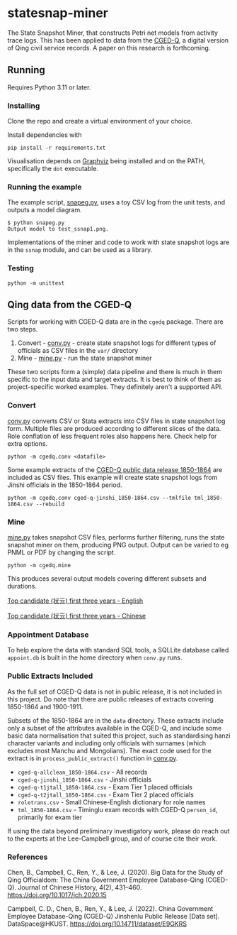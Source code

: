 # statesnap-miner

The State Snapshot Miner, that constructs Petri net models from activity trace logs. This has been applied to data from the [CGED-Q](https://shss.hkust.edu.hk/lee-campbell-group/projects/china-government-employee-database-qing-cged-q/), a digital version of Qing civil service records. A paper on this research is forthcoming.

## Running

Requires Python 3.11 or later.

### Installing

Clone the repo and create a virtual environment of your choice.

Install dependencies with 

`pip install -r requirements.txt`

Visualisation depends on [Graphviz](https://graphviz.org/) being installed and on the PATH, specifically the `dot` executable.

### Running the example
The example script, [snapeg.py](snapeg.py), uses a toy CSV log from the unit tests, and outputs a model diagram.

```
$ python snapeg.py
Output model to test_ssnap1.png.
```

Implementations of the miner and code to work with state snapshot logs are in the `ssnap` module, and can be used as a library.

### Testing
`python -m unittest`

## Qing data from the CGED-Q

Scripts for working with CGED-Q data are in the `cgedq` package. There are two steps.

1. Convert - [conv.py](cgedq/conv.py) - create state snapshot logs for different types of officials as CSV files in the `var/` directory
2. Mine - [mine.py](cgedq/mine.py) - run the state snapshot miner 

These two scripts form a (simple) data pipeline and there is much in them specific to the input data and target extracts. It is best to think of them as project-specific worked examples. They definitely aren't a supported API.

### Convert

[conv.py](cgedq/conv.py) converts CSV or Stata extracts into CSV files in state snapshot log form. Multiple files are produced according to different slices of the data. Role conflation of less frequent roles also happens here. Check help for extra options.

`python -m cgedq.conv <datafile>`

Some example extracts of the [CGED-Q public data release 1850-1864](https://shss.hkust.edu.hk/lee-campbell-group/2022/01/04/cged-q-jinshenlu-1850-1864-public-release-now-available/) are included as CSV files. This example will create state snapshot logs from Jinshi officials in the 1850-1864 period.

`python -m cgedq.conv cged-q-jinshi_1850-1864.csv --tmlfile tml_1850-1864.csv --rebuild`


### Mine

[mine.py](cgedq/mine.py) takes snapshot CSV files, performs further filtering, runs the state snapshot miner on them, producing PNG output. Output can be varied to eg PNML or PDF by changing the script. 

`python -m cgedq.mine`

This produces several output models covering different subsets and durations. 

[Top candidate (状元) first three years - English](images/cged-q-zyjtnalleng_n0000_ss003y_pn.png)

[Top candidate (状元) first three years - Chinese](images/cged-q-zyjtnall_n0000_ss003y_pn.png)

### Appointment Database

To help explore the data with standard SQL tools, a SQLLite database called `appoint.db` is built in the home directory when `conv.py` runs. 

### Public Extracts Included

As the full set of CGED-Q data is not in public release, it is not included in this project. Do note that there are public releases of extracts covering 1850-1864 and 1900-1911.

Subsets of the 1850-1864 are in the `data` directory. These extracts include only a subset of the attributes available in the CGED-Q, and include some basic data normalisation that suited this project, such as standardising hanzi character variants and including only officials with surnames (which excludes most Manchu and Mongolians). The exact code used for the extract is in `process_public_extract()` function in [conv.py](https://github.com/adamburkegh/statesnap-miner/blob/3ed73066b57c4b2399d1076951a6867bbb268aa6/cgedq/conv.py#L600).


 * `cged-q-allclean_1850-1864.csv` - All records
 * `cged-q-jinshi_1850-1864.csv` - Jinshi officials
 * `cged-q-t1jtall_1850-1864.csv` - Exam Tier 1 placed officials
 * `cged-q-t2jtall_1850-1864.csv` - Exam Tier 2 placed officials
 * `roletrans.csv` - Small Chinese-English dictionary for role names
 * `tml_1850-1864.csv` - Timinglu exam records with CGED-Q `person_id`, primarily for exam tier

If using the data beyond preliminary investigatory work, please do reach out to the experts at the Lee-Campbell group, and of course cite their work. 

### References

Chen, B., Campbell, C., Ren, Y., & Lee, J. (2020). Big Data for the Study of Qing Officialdom: The China Government Employee Database-Qing (CGED-Q). Journal of Chinese History, 4(2), 431–460. https://doi.org/10.1017/jch.2020.15

Campbell, C. D., Chen, B., Ren, Y., & Lee, J. (2022). China Government Employee Database-Qing (CGED-Q) Jinshenlu Public Release [Data set]. DataSpace@HKUST. https://doi.org/10.14711/dataset/E9GKRS

